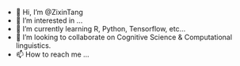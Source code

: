 - 👋 Hi, I’m @ZixinTang
- 👀 I’m interested in ...
- 🌱 I’m currently learning R, Python, Tensorflow, etc...
- 💞️ I’m looking to collaborate on Cognitive Science & Computational linguistics.
- 📫 How to reach me ...

<!---
ZixinTang/ZixinTang is a ✨ special ✨ repository because its `README.md` (this file) appears on your GitHub profile.
You can click the Preview link to take a look at your changes.
--->
